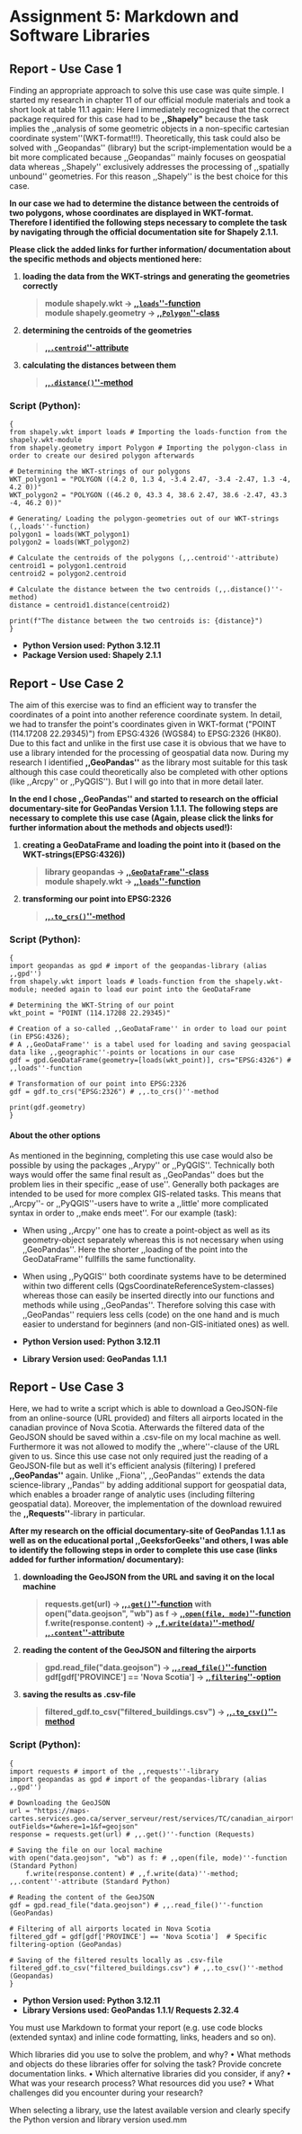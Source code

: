 # Assignment 5: Markdown and Software Libraries

## Report - Use Case 1
Finding an appropriate approach to solve this use case was quite simple. I started my research in chapter 11 of our official module materials and took a short look at table 11.1 again:
Here I immediately recognized that the correct package required for this case had to be **,,Shapely"** because the task implies the ,,analysis of some geometric objects in a non-specific cartesian coordinate system''(WKT-format!!!). Theoretically, this task could also be solved with ,,Geopandas'' (library) but the script-implementation would be a bit more complicated because ,,Geopandas'' mainly focuses on geospatial data whereas ,,Shapely'' exclusively addresses the processing of ,,spatially unbound'' geometries. For this reason ,,Shapely'' is the best choice for this case.

**In our case we had to determine the distance between the centroids of two polygons, whose coordinates are displayed in WKT-format. Therefore I identified the following steps necessary to complete the task by navigating through the official documentation site for Shapely 2.1.1.** 

**Please click the added links for further information/ documentation about the specific methods and objects mentioned here:**

1. <strong>loading the data from the WKT-strings and generating the geometries correctly</strong> 

   > **module shapely.wkt -> [,,`loads`''-function](https://shapely.readthedocs.io/en/latest/manual.html#shapely.wkt.loads)**   
   > **module shapely.geometry -> [,,`Polygon`''-class](https://shapely.readthedocs.io/en/stable/reference/shapely.Polygon.html#shapely.Polygon)**

2. <strong>determining the centroids of the geometries</strong>
   > **[,,`.centroid`''-attribute](https://shapely.readthedocs.io/en/latest/manual.html#object.centroid)**

3. <strong>calculating the distances between them</strong>
   > **[,,`.distance()`''-method](https://shapely.readthedocs.io/en/latest/manual.html#object.distance)**

### Script (Python):

```
{
from shapely.wkt import loads # Importing the loads-function from the shapely.wkt-module
from shapely.geometry import Polygon # Importing the polygon-class in order to create our desired polygon afterwards

# Determining the WKT-strings of our polygons
WKT_polygon1 = "POLYGON ((4.2 0, 1.3 4, -3.4 2.47, -3.4 -2.47, 1.3 -4, 4.2 0))"
WKT_polygon2 = "POLYGON ((46.2 0, 43.3 4, 38.6 2.47, 38.6 -2.47, 43.3 -4, 46.2 0))"

# Generating/ Loading the polygon-geometries out of our WKT-strings (,,loads''-function)
polygon1 = loads(WKT_polygon1)
polygon2 = loads(WKT_polygon2)

# Calculate the centroids of the polygons (,,.centroid''-attribute)
centroid1 = polygon1.centroid
centroid2 = polygon2.centroid

# Calculate the distance between the two centroids (,,.distance()''-method)
distance = centroid1.distance(centroid2)

print(f"The distance between the two centroids is: {distance}")
}
```

- **Python Version used: Python 3.12.11**
- **Package Version used: Shapely 2.1.1**


## Report - Use Case 2
The aim of this exercise was to find an efficient way to transfer the coordinates of a point into another reference coordinate system. In detail, we had to transfer the point's coordinates given in WKT-format ("POINT (114.17208 22.29345)") from EPSG:4326 (WGS84) to EPSG:2326 (HK80). Due to this fact and unlike in the first use case it is obvious that we have to use a library intended for the processing of geospatial data now. During my research I identified **,,GeoPandas''** as the library most suitable for this task although this case could theoretically also be completed with other options (like ,,Arcpy'' or ,,PyQGIS''). But I will go into that in more detail later.

**In the end I chose ,,GeoPandas'' and started to research on the official documentary-site for GeoPandas Version 1.1.1. The following steps are necessary to complete this use case (Again, please click the links for further information about the methods and objects used!):**

1. <strong>creating a GeoDataFrame and loading the point into it (based on the WKT-strings(EPSG:4326))</strong> 

   > **library geopandas -> [,,`GeoDataFrame`''-class](https://geopandas.org/en/stable/docs/reference/api/geopandas.GeoDataFrame.html#geopandas.GeoDataFrame)**  
   > **module shapely.wkt -> [,,`loads`''-function](https://shapely.readthedocs.io/en/latest/#)**

2. <strong>transforming our point into EPSG:2326</strong>
   > **[,,`.to_crs()`''-method](https://geopandas.org/en/stable/docs/reference/api/geopandas.GeoDataFrame.to_crs.html#geopandas.GeoDataFrame.to_crs)**

### Script (Python):

```
{
import geopandas as gpd # import of the geopandas-library (alias ,,gpd'')
from shapely.wkt import loads # loads-function from the shapely.wkt-module; needed again to load our point into the GeoDataFrame

# Determining the WKT-String of our point
wkt_point = "POINT (114.17208 22.29345)"

# Creation of a so-called ,,GeoDataFrame'' in order to load our point (in EPSG:4326);
# A ,,GeoDataFrame'' is a tabel used for loading and saving geospacial data like ,,geographic''-points or locations in our case
gdf = gpd.GeoDataFrame(geometry=[loads(wkt_point)], crs="EPSG:4326") # ,,loads''-function

# Transformation of our point into EPSG:2326
gdf = gdf.to_crs("EPSG:2326") # ,,.to_crs()''-method

print(gdf.geometry)
}
```

#### About the other options
As mentioned in the beginning, completing this use case would also be possible by using the packages ,,Arypy'' or ,,PyQGIS''. Technically both ways would offer the same final result as ,,GeoPandas'' does but the problem lies in their specific ,,ease of use''. Generally both packages are intended to be used for more complex GIS-related tasks. This means that ,,Arcpy''- or ,,PyQGIS''-users have to write a ,,little' more complicated syntax in order to ,,make ends meet''. For our example (task):

- When using ,,Arcpy'' one has to create a point-object as well as its geometry-object separately whereas this is not necessary when using ,,GeoPandas''. Here the shorter ,,loading of the point into the GeoDataFrame'' fullfills the same functionality.

- When using ,,PyQGIS'' both coordinate systems have to be determined within two different cells (QgsCoordinateReferenceSystem-classes) whereas those can easily be inserted directly into our functions and methods while using ,,GeoPandas''. Therefore solving this case with ,,GeoPandas'' requiers less cells (code) on the one hand and is much easier to understand for beginners (and non-GIS-initiated ones) as well.



- **Python Version used: Python 3.12.11** 
- **Library Version used: GeoPandas 1.1.1**



## Report - Use Case 3
Here, we had to write a script which is able to download a GeoJSON-file from an online-source (URL provided) and filters all airports located in the canadian province of Nova Scotia. Afterwards the filtered data of the GeoJSON should be saved within a .csv-file on my local machine as well. Furthermore it was not allowed to modify the ,,where''-clause of the URL given to us. Since this use case not only required just the reading of a GeoJSON-file but as well it's efficient analysis (filtering) I prefered **,,GeoPandas''** again. Unlike ,,Fiona'', ,,GeoPandas'' extends the data science-library ,,Pandas'' by adding additional support for geospatial data, which enables a broader range of analytic uses (including filtering geospatial data). Moreover, the implementation of the download rewuired the **,,Requests''**-library in particular.

**After my research on the official documentary-site of GeoPandas 1.1.1 as well as on the educational portal ,,GeeksforGeeks''and others, I was able to identify the following steps in order to complete this use case (links added for further information/ documentary):**

1. <strong>downloading the GeoJSON from the URL and saving it on the local machine</strong> 

   > **requests.get(url) -> [,,`.get()`''-function](https://requests.readthedocs.io/en/latest/user/quickstart/)**
   > **with open("data.geojson", "wb") as f -> [,,`open(file, mode)`''-function](https://www.geeksforgeeks.org/python/file-mode-in-python/)**
   > **f.write(response.content) -> [,,`f.write(data)`''-method/ ,,`.content`''-attribute](https://www.geeksforgeeks.org/python/response-content-python-requests/)**   

2. <strong>reading the content of the GeoJSON and filtering the airports</strong>
   > **gpd.read_file("data.geojson") -> [,,`.read_file()`''-function](https://geopandas.org/en/stable/docs/reference/api/geopandas.read_file.html#geopandas.read_file)**
   > **gdf[gdf['PROVINCE'] == 'Nova Scotia'] -> [,,`filtering`''-option](https://www.geeksforgeeks.org/pandas/ways-to-filter-pandas-dataframe-by-column-values/)**

3. <strong>saving the results as .csv-file</strong>
   > **filtered_gdf.to_csv("filtered_buildings.csv") -> [,,`.to_csv()`''-method](https://geopandas.org/en/stable/docs/reference/api/geopandas.GeoDataFrame.html)**

### Script (Python):

```
{
import requests # import of the ,,requests''-library
import geopandas as gpd # import of the geopandas-library (alias ,,gpd'')

# Downloading the GeoJSON
url = "https://maps-cartes.services.geo.ca/server_serveur/rest/services/TC/canadian_airports_w_air_navigation_services_en/MapServer/0/query?outFields=*&where=1=1&f=geojson"
response = requests.get(url) # ,,.get()''-function (Requests)

# Saving the file on our local machine 
with open("data.geojson", "wb") as f: # ,,open(file, mode)''-function (Standard Python)
    f.write(response.content) # ,,f.write(data)''-method; ,,.content''-attribute (Standard Python)

# Reading the content of the GeoJSON
gdf = gpd.read_file("data.geojson") # ,,.read_file()''-function (GeoPandas)

# Filtering of all airports located in Nova Scotia
filtered_gdf = gdf[gdf['PROVINCE'] == 'Nova Scotia']  # Specific filtering-option (GeoPandas)

# Saving of the filtered results locally as .csv-file
filtered_gdf.to_csv("filtered_buildings.csv") # ,,.to_csv()''-method (Geopandas)
}
```

- **Python Version used: Python 3.12.11** 
- **Library Versions used: GeoPandas 1.1.1/ Requests 2.32.4**



You must use Markdown to format your report (e.g. use code blocks (extended
syntax) and inline code formatting, links, headers and so on).

Which libraries did you use to solve the problem, and why?
• What methods and objects do these libraries offer for solving the task? Provide
concrete documentation links.
• Which alternative libraries did you consider, if any?
• What was your research process? What resources did you use?
• What challenges did you encounter during your research?

 When selecting a library, use the latest available version and clearly specify the
Python version and library version used.mm